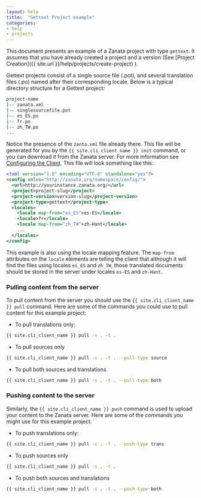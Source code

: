 ```yaml
---
layout: help
title:  "Gettext Project example"
categories:
- help
- projects
---
```


This document presents an example of a Zanata project with type `gettext`. It assumes that you have already created a project and a version (See [Project Creation]({{ site.url }}/help/projects/create-project) ).

Gettext projects consist of a single source file (.pot), and several translation files (.po) named after their corresponding locale. Below is a typical directory structure for a Gettext project:

```bash
project-name
|-- zanata.xml
|-- singlesourcefile.pot
|-- es_ES.po
|-- fr.po
|-- zh_TW.po
...
```

Notice the presence of the `zanta.xml` file already there. This file will be generated for you by the `{{ site.cli_client_name }} init` command, or you can download it from the Zanata server. For more information see [Configuring the Client]({{site.url}}/help/cli-configuration). This file will look something like this:

```xml
<?xml version="1.0" encoding="UTF-8" standalone="yes"?>
<config xmlns="http://zanata.org/namespace/config/">
  <url>http://yourinstance.zanata.org/</url>
  <project>project-slug</project>
  <project-version>version-slug</project-version>
  <project-type>gettext</project-type>
  <locales>
    <locale map-from="es_ES">es-ES</locale>
    <locale>fr</locale>
    <locale map-from="zh_TW">zh-Hant</locale>
    ...
  </locales>
</config>
```

This example is also using the locale mapping feature. The `map-from` attributes on the `locale` elements are telling the client that although it will find the files using locales `es_ES` and `zh_TW`, those translated documents should be stored in the server under locales `es-ES` and `zh-Hant`.

### Pulling content from the server

To pull content from the server you should use the `{{ site.cli_client_name }} pull` command. Here are some of the commands you could use to pull content for this example project:

+ To pull translations only:

```bash
{{ site.cli_client_name }} pull -s . -t .
```

+ To pull sources only

```bash
{{ site.cli_client_name }} pull -s . -t . --pull-type source
```

+ To pull both sources and translations

```bash
{{ site.cli_client_name }} pull -s . -t . --pull-type both
```


### Pushing content to the server

Similarly, the `{{ site.cli_client_name }} push` command is used to upload your content to the Zanata server. Here are some of the commands you might use for this example project:

+ To push translations only:

```bash
{{ site.cli_client_name }} pull -s . -t . --push-type trans
```

+ To push sources only

```bash
{{ site.cli_client_name }} pull -s . -t .
```

+ To push both sources and translations

```bash
{{ site.cli_client_name }} pull -s . -t . --push-type both
```